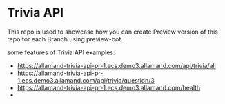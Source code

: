 # Trivia API

This repo is used to showcase how you can create Preview version of this repo for each Branch using preview-bot.

some features of Trivia API examples:

- https://allamand-trivia-api-pr-1.ecs.demo3.allamand.com/api/trivia/all
- https://allamand-trivia-api-pr-1.ecs.demo3.allamand.com/api/trivia/question/3
- https://allamand-trivia-api-pr-1.ecs.demo3.allamand.com/health
-
